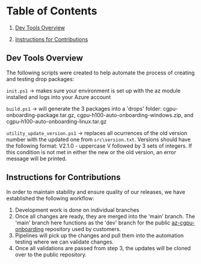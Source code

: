 # Table of Contents
1. [Dev Tools Overview](https://github.com/Azure/az-cgpu-onboarding/blob/main/src/dev_tools/README.md#dev-tools-overview)

2. [Instructions for Contributions](https://github.com/Azure/az-cgpu-onboarding/blob/main/src/dev_tools/README.md#instructions-for-contributions)

## Dev Tools Overview

The following scripts were created to help automate the process of creating and testing drop packages:

`init.ps1` -> makes sure your environment is set up with the az module installed and logs into your Azure account

`build.ps1` -> will generate the 3 packages into a 'drops' folder: cgpu-onboarding-package.tar.gz, 
cgpu-h100-auto-onboarding-windows.zip, and cgpu-h100-auto-onboarding-linux.tar.gz

`utility_update_version.ps1` -> replaces all ocurrences of the old version number with the updated one from `src\version.txt`. Versions should have the following format: V2.1.0 - uppercase V followed by 3 sets of integers. If this condition is not met in either the new or the old version, an error message will be printed.

## Instructions for Contributions

In order to maintain stability and ensure quality of our releases, we have established the following workflow:
1. Development work is done on individual branches
2. Once all changes are ready, they are merged into the 'main' branch. The 'main' branch here functions as the 'dev' branch for the public [az-cgpu-onboarding](https://github.com/Azure/az-cgpu-onboarding) repository used by customers.
3. Pipelines will pick up the changes and pull them into the automation testing where we can validate changes.
4. Once all validations are passed from step 3, the updates will be cloned over to the public repository.